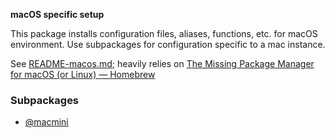 **macOS specific setup**

This package installs configuration files, aliases, functions, etc. for macOS environment. Use subpackages for configuration specific to a mac instance.

See [README-macos.md](README-macos.md); heavily relies on [The Missing Package Manager for macOS (or Linux) — Homebrew](https://brew.sh/)

### Subpackages

-	[@macmini](%40macmini)
